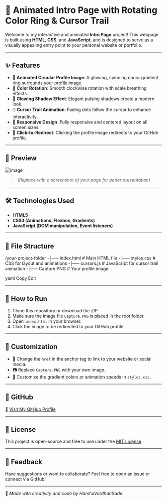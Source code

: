 # 🌟 Animated Intro Page with Rotating Color Ring & Cursor Trail

Welcome to my interactive and animated **Intro Page** project! This webpage is built using **HTML**, **CSS**, and **JavaScript**, and is designed to serve as a visually appealing entry point to your personal website or portfolio.

---

## ✨ Features

- 🔵 **Animated Circular Profile Image**: A glowing, spinning conic-gradient ring surrounds your profile image.
- 🌈 **Color Rotation**: Smooth clockwise rotation with scale breathing effects.
- 💨 **Glowing Shadow Effect**: Elegant pulsing shadows create a modern look.
- 🖱️ **Cursor Trail Animation**: Fading dots follow the cursor to enhance interactivity.
- 📱 **Responsive Design**: Fully responsive and centered layout on all screen sizes.
- 🎯 **Click-to-Redirect**: Clicking the profile image redirects to your GitHub profile.

---

## 📸 Preview

![image](https://github.com/user-attachments/assets/60865ca8-4bc9-4343-b27a-ee130da03263)

> *(Replace with a screenshot of your page for better presentation)*

---

## 🛠️ Technologies Used

- **HTML5**
- **CSS3 (Animations, Flexbox, Gradients)**
- **JavaScript (DOM manipulation, Event listeners)**

---

## 📂 File Structure

/your-project-folder
-├── index.html # Main HTML file
-├── styles.css # CSS for layout and animations
-├── cursors.js # JavaScript for cursor trail animation
-├── Capture.PNG # Your profile image

yaml
Copy
Edit

---

## 🚀 How to Run

1. Clone this repository or download the ZIP.
2. Make sure the image file `Capture.PNG` is placed in the root folder.
3. Open `index.html` in your browser.
4. Click the image to be redirected to your GitHub profile.

---

## 📎 Customization

- 🔗 Change the `href` in the anchor tag to link to your website or social media.
- 📷 Replace `Capture.PNG` with your own image.
- 🎨 Customize the gradient colors or animation speeds in `styles.css`.

---

## 📌 GitHub

🔗 [Visit My GitHub Profile](https://github.com/SadeHarshaVardhan)

---

## 📄 License

This project is open-source and free to use under the [MIT License](LICENSE).

---

## 💬 Feedback

Have suggestions or want to collaborate? Feel free to open an issue or connect via GitHub!

---

🧠 *Made with creativity and code by HarshaVardhanSade.*

